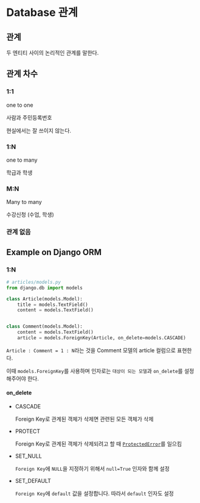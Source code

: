 # Database 관계

## 관계

두 엔티티 사이의 논리적인 관계를 말한다.

## 관계 차수

### 1:1

one to one

사람과 주민등록번호

현실에서는 잘 쓰이지 않는다.

### 1:N

one to many

학급과 학생

### M:N

Many to many

수강신청 (수업, 학생)

### 관계 없음



## Example on Django ORM

### 1:N

```python
# articles/models.py
from django.db import models

class Article(models.Model):
    title = models.TextField()
    content = models.TextField()


class Comment(models.Model):
    content = models.TextField()
    article = models.ForeignKey(Article, on_delete=models.CASCADE)
```

`Article : Comment = 1 : N`라는 것을 Comment 모델의 article 컬럼으로 표현한다.

이때 `models.ForeignKey`를 사용하며 인자로는 `대상이 되는 모델`과 `on_delete`를 설정해주어야 한다.

#### on_delete

- CASCADE

  Foreign Key로 관계된 객체가 삭제면 관련된 모든 객체가 삭제

- PROTECT

  Foreign Key로 관계된 객체가 삭제되려고 할 때 [`ProtectedError`](https://docs.djangoproject.com/ko/2.1/ref/exceptions/#django.db.models.ProtectedError)를 일으킴

- SET_NULL

  `Foreign Key`에 `NULL`을 지정하기 위해서 `null=True` 인자와 함께 설정

- SET_DEFAULT

  `Foreign Key`에 `default` 값을 설정합니다. 따라서 `default` 인자도 설정